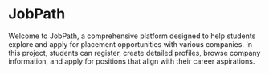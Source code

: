 # JobPath
Welcome to JobPath, a comprehensive platform designed to help students explore and apply for placement opportunities with various companies. In this project, students can register, create detailed profiles, browse company information, and apply for positions that align with their career aspirations.
